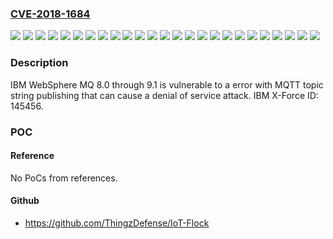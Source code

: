 ### [CVE-2018-1684](https://cve.mitre.org/cgi-bin/cvename.cgi?name=CVE-2018-1684)
![](https://img.shields.io/static/v1?label=Product&message=MQ&color=blue)
![](https://img.shields.io/static/v1?label=Version&message=8.0.0.0%20&color=brightgreen)
![](https://img.shields.io/static/v1?label=Version&message=8.0.0.1%20&color=brightgreen)
![](https://img.shields.io/static/v1?label=Version&message=8.0.0.10%20&color=brightgreen)
![](https://img.shields.io/static/v1?label=Version&message=8.0.0.2%20&color=brightgreen)
![](https://img.shields.io/static/v1?label=Version&message=8.0.0.3%20&color=brightgreen)
![](https://img.shields.io/static/v1?label=Version&message=8.0.0.4%20&color=brightgreen)
![](https://img.shields.io/static/v1?label=Version&message=8.0.0.5%20&color=brightgreen)
![](https://img.shields.io/static/v1?label=Version&message=8.0.0.6%20&color=brightgreen)
![](https://img.shields.io/static/v1?label=Version&message=8.0.0.7%20&color=brightgreen)
![](https://img.shields.io/static/v1?label=Version&message=8.0.0.8%20&color=brightgreen)
![](https://img.shields.io/static/v1?label=Version&message=8.0.0.9%20&color=brightgreen)
![](https://img.shields.io/static/v1?label=Version&message=9.0.0.0%20&color=brightgreen)
![](https://img.shields.io/static/v1?label=Version&message=9.0.0.1%20&color=brightgreen)
![](https://img.shields.io/static/v1?label=Version&message=9.0.0.2%20&color=brightgreen)
![](https://img.shields.io/static/v1?label=Version&message=9.0.0.3%20&color=brightgreen)
![](https://img.shields.io/static/v1?label=Version&message=9.0.0.4%20&color=brightgreen)
![](https://img.shields.io/static/v1?label=Version&message=9.0.0.5%20&color=brightgreen)
![](https://img.shields.io/static/v1?label=Version&message=9.0.1%20&color=brightgreen)
![](https://img.shields.io/static/v1?label=Version&message=9.0.2%20&color=brightgreen)
![](https://img.shields.io/static/v1?label=Version&message=9.0.3%20&color=brightgreen)
![](https://img.shields.io/static/v1?label=Version&message=9.0.4%20&color=brightgreen)
![](https://img.shields.io/static/v1?label=Version&message=9.0.5%20&color=brightgreen)
![](https://img.shields.io/static/v1?label=Version&message=9.1.0.0%20&color=brightgreen)
![](https://img.shields.io/static/v1?label=Vulnerability&message=Denial%20of%20Service&color=brightgreen)

### Description

IBM WebSphere MQ 8.0 through 9.1 is vulnerable to a error with MQTT topic string publishing that can cause a denial of service attack. IBM X-Force ID: 145456.

### POC

#### Reference
No PoCs from references.

#### Github
- https://github.com/ThingzDefense/IoT-Flock

